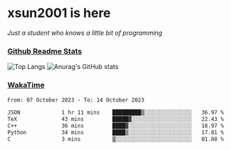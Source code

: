 # xsun2001 is here

*Just a student who knows a little bit of programming*

### [Github Readme Stats](https://github.com/anuraghazra/github-readme-stats)

![Top Langs](https://github-readme-stats.vercel.app/api/top-langs/?username=xsun2001&layout=compact&theme=radical) ![Anurag's GitHub stats](https://github-readme-stats.vercel.app/api?username=xsun2001&show_icons=true&theme=radical)

### [WakaTime](https://wakatime.com)

<!--START_SECTION:waka-->

```txt
From: 07 October 2023 - To: 14 October 2023

JSON             1 hr 11 mins    █████████▒░░░░░░░░░░░░░░░   36.97 %
TeX              43 mins         █████▓░░░░░░░░░░░░░░░░░░░   22.43 %
C++              36 mins         ████▓░░░░░░░░░░░░░░░░░░░░   18.97 %
Python           34 mins         ████▒░░░░░░░░░░░░░░░░░░░░   17.81 %
C                3 mins          ▒░░░░░░░░░░░░░░░░░░░░░░░░   01.88 %
```

<!--END_SECTION:waka-->
